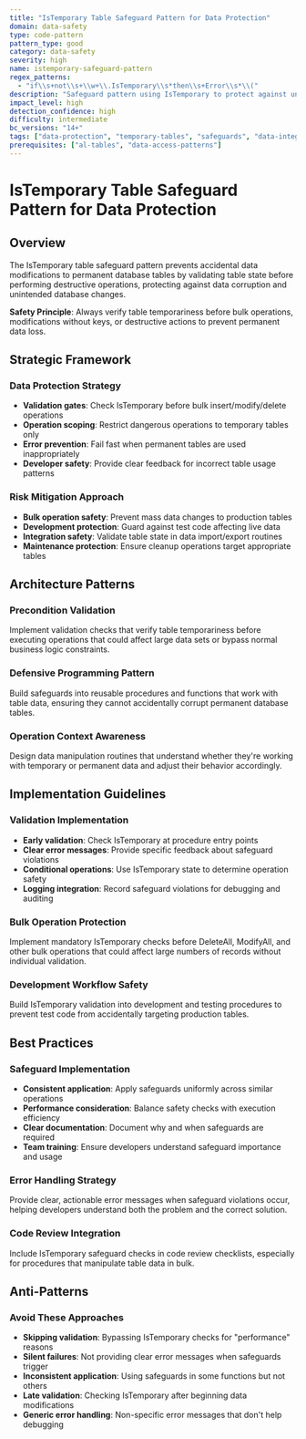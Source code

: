 ```yaml
---
title: "IsTemporary Table Safeguard Pattern for Data Protection"
domain: data-safety
type: code-pattern
pattern_type: good
category: data-safety
severity: high
name: istemporary-safeguard-pattern
regex_patterns:
  - "if\\s+not\\s+\\w+\\.IsTemporary\\s*then\\s+Error\\s*\\("
description: "Safeguard pattern using IsTemporary to protect against unintended data operations"
impact_level: high
detection_confidence: high
difficulty: intermediate
bc_versions: "14+"
tags: ["data-protection", "temporary-tables", "safeguards", "data-integrity", "error-prevention"]
prerequisites: ["al-tables", "data-access-patterns"]
---
```


# IsTemporary Table Safeguard Pattern for Data Protection

## Overview

The IsTemporary table safeguard pattern prevents accidental data modifications to permanent database tables by validating table state before performing destructive operations, protecting against data corruption and unintended database changes.

**Safety Principle**: Always verify table temporariness before bulk operations, modifications without keys, or destructive actions to prevent permanent data loss.

## Strategic Framework

### Data Protection Strategy
- **Validation gates**: Check IsTemporary before bulk insert/modify/delete operations
- **Operation scoping**: Restrict dangerous operations to temporary tables only
- **Error prevention**: Fail fast when permanent tables are used inappropriately
- **Developer safety**: Provide clear feedback for incorrect table usage patterns

### Risk Mitigation Approach
- **Bulk operation safety**: Prevent mass data changes to production tables
- **Development protection**: Guard against test code affecting live data
- **Integration safety**: Validate table state in data import/export routines
- **Maintenance protection**: Ensure cleanup operations target appropriate tables

## Architecture Patterns

### Precondition Validation
Implement validation checks that verify table temporariness before executing operations that could affect large data sets or bypass normal business logic constraints.

### Defensive Programming Pattern
Build safeguards into reusable procedures and functions that work with table data, ensuring they cannot accidentally corrupt permanent database tables.

### Operation Context Awareness
Design data manipulation routines that understand whether they're working with temporary or permanent data and adjust their behavior accordingly.

## Implementation Guidelines

### Validation Implementation
- **Early validation**: Check IsTemporary at procedure entry points
- **Clear error messages**: Provide specific feedback about safeguard violations
- **Conditional operations**: Use IsTemporary state to determine operation safety
- **Logging integration**: Record safeguard violations for debugging and auditing

### Bulk Operation Protection
Implement mandatory IsTemporary checks before DeleteAll, ModifyAll, and other bulk operations that could affect large numbers of records without individual validation.

### Development Workflow Safety
Build IsTemporary validation into development and testing procedures to prevent test code from accidentally targeting production tables.

## Best Practices

### Safeguard Implementation
- **Consistent application**: Apply safeguards uniformly across similar operations
- **Performance consideration**: Balance safety checks with execution efficiency
- **Clear documentation**: Document why and when safeguards are required
- **Team training**: Ensure developers understand safeguard importance and usage

### Error Handling Strategy
Provide clear, actionable error messages when safeguard violations occur, helping developers understand both the problem and the correct solution.

### Code Review Integration
Include IsTemporary safeguard checks in code review checklists, especially for procedures that manipulate table data in bulk.

## Anti-Patterns

### Avoid These Approaches
- **Skipping validation**: Bypassing IsTemporary checks for "performance" reasons
- **Silent failures**: Not providing clear error messages when safeguards trigger
- **Inconsistent application**: Using safeguards in some functions but not others
- **Late validation**: Checking IsTemporary after beginning data modifications
- **Generic error handling**: Non-specific error messages that don't help debugging

